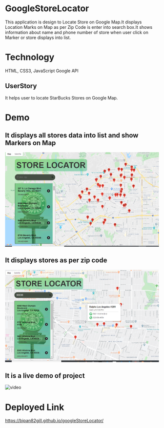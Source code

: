 # GoogleStoreLocator

This application is design to Locate Store on Google Map.It displays Location Marks on Map as per Zip Code is enter into search box.It shows information about name and  phone number of store when user click on Marker or store displays into list.

# Technology

HTML, CSS3, JavaScript  Google API

## UserStory 

It helps user to locate StarBucks Stores on Google Map. 

# Demo
##  It displays all stores data into list and show Markers on Map
![map1](./images/demo1.png)
## It displays stores as per zip code 
![map2](./images/demo2.png)
## It is a live demo of project
![video](./images/storeLocator.gif)

# Deployed Link

 https://bipan82gill.github.io/googleStoreLocator/
